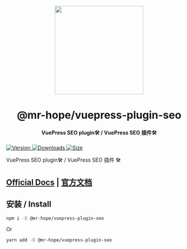 <!-- markdownlint-disable -->
<p align="center">
  <img width="240" src="https://vuepress-theme-hope.github.io/logo.svg" style="text-align: center;"/>
</p>
<h1 align="center">@mr-hope/vuepress-plugin-seo</h1>
<h4 align="center">VuePress SEO plugin🛠 / VuePress SEO 插件🛠</h4>

[![Version](https://img.shields.io/npm/v/@mr-hope/vuepress-plugin-seo.svg?style=flat-square&logo=npm) ![Downloads](https://img.shields.io/npm/dm/@mr-hope/vuepress-plugin-seo.svg?style=flat-square&logo=npm) ![Size](https://img.shields.io/bundlephobia/min/@mr-hope/vuepress-plugin-seo?style=flat-square&logo=npm)](https://www.npmjs.com/package/@mr-hope/vuepress-plugin-seo)

<!-- markdownlint-restore -->

VuePress SEO plugin🛠 / VuePress SEO 插件 🛠

## [Official Docs](https://vuepress-theme-hope.github.io/v1/seo/) | [官方文档](https://vuepress-theme-hope.github.io/v1/seo/zh/)

## 安装 / Install

```bash
npm i -D @mr-hope/vuepress-plugin-seo
```

Or

```bash
yarn add -D @mr-hope/vuepress-plugin-seo
```
